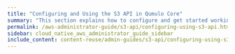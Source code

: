 ```yaml
---
title: "Configuring and Using the S3 API in Qumulo Core"
summary: "This section explains how to configure and get started working with the S3 API. This API lets clients and applications interact with the Qumulo file system natively, by using the <a href='https://docs.aws.amazon.com/AmazonS3/latest/userguide/Welcome.html'>Amazon S3 API</a>."
permalink: /aws-administrator-guide/s3-api/configuring-using-s3-api.html
sidebar: cloud_native_aws_administrator_guide_sidebar
include_content: content-reuse/admin-guides/s3-api/configuring-using-s3-api.md
---
```


